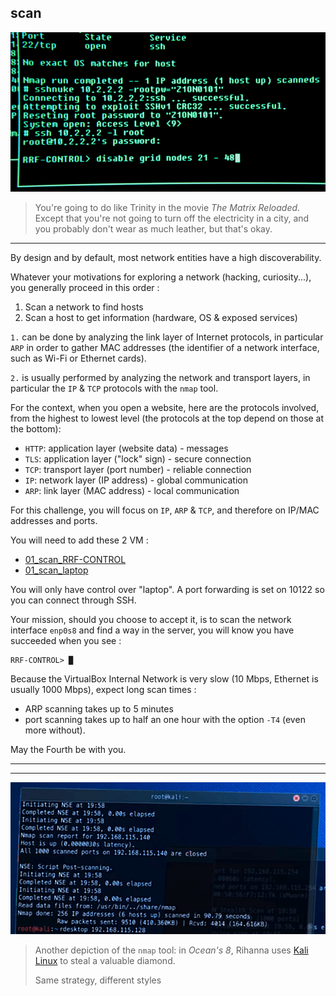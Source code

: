 ## scan

![scan1](scan1.png)

> You're going to do like Trinity in the movie _The Matrix Reloaded_. Except that you're not going to turn off the electricity in a city, and you probably don't wear as much leather, but that's okay.

---

By design and by default, most network entities have a high discoverability.

Whatever your motivations for exploring a network (hacking, curiosity...), you generally proceed in this order :

1. Scan a network to find hosts
2. Scan a host to get information (hardware, OS & exposed services)

`1.` can be done by analyzing the link layer of Internet protocols, in particular `ARP` in order to gather MAC addresses (the identifier of a network interface, such as Wi-Fi or Ethernet cards).

`2.` is usually performed by analyzing the network and transport layers, in particular the `IP` & `TCP` protocols with the `nmap` tool.

For the context, when you open a website, here are the protocols involved, from the highest to lowest level (the protocols at the top depend on those at the bottom):

- `HTTP`: application layer (website data) - messages
- `TLS`: application layer ("lock" sign) - secure connection
- `TCP`: transport layer (port number) - reliable connection
- `IP`: network layer (IP address) - global communication
- `ARP`: link layer (MAC address) - local communication

For this challenge, you will focus on `IP`, `ARP` & `TCP`, and therefore on IP/MAC addresses and ports.

You will need to add these 2 VM :

- [01_scan_RRF-CONTROL](https://assets.01-edu.org/sys/01_scan_RRF-CONTROL.tar.gz)
- [01_scan_laptop](https://assets.01-edu.org/sys/01_scan_laptop.tar.gz)

You will only have control over "laptop". A port forwarding is set on 10122 so you can connect through SSH.

Your mission, should you choose to accept it, is to scan the network interface `enp0s8` and find a way in the server, you will know you have succeeded when you see :

```
RRF-CONTROL> █
```

Because the VirtualBox Internal Network is very slow (10 Mbps, Ethernet is usually 1000 Mbps), expect long scan times :

- ARP scanning takes up to 5 minutes
- port scanning takes up to half an one hour with the option `-T4` (even more without).

May the Fourth be with you.

---

---

![scan2](scan2.png)

> Another depiction of the `nmap` tool: in _Ocean's 8_, Rihanna uses [Kali Linux](https://www.kali.org) to steal a valuable diamond.
>
> Same strategy, different styles
